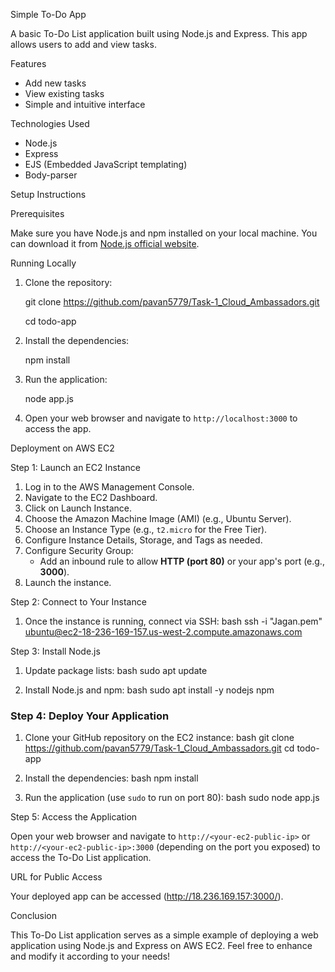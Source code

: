 Simple To-Do App

A basic To-Do List application built using Node.js and Express. This app allows users to add and view tasks.

Features

- Add new tasks
- View existing tasks
- Simple and intuitive interface

Technologies Used

- Node.js
- Express
- EJS (Embedded JavaScript templating)
- Body-parser

Setup Instructions

Prerequisites

Make sure you have Node.js and npm installed on your local machine. You can download it from [Node.js official website](https://nodejs.org/).

Running Locally

1. Clone the repository:
   
   git clone https://github.com/pavan5779/Task-1_Cloud_Ambassadors.git
   
   cd todo-app
   

3. Install the dependencies:
   
   npm install
   

4. Run the application:
   
   node app.js
   

5. Open your web browser and navigate to `http://localhost:3000` to access the app.

Deployment on AWS EC2

Step 1: Launch an EC2 Instance

1. Log in to the AWS Management Console.
2. Navigate to the EC2 Dashboard.
3. Click on Launch Instance.
4. Choose the Amazon Machine Image (AMI) (e.g., Ubuntu Server).
5. Choose an Instance Type (e.g., `t2.micro` for the Free Tier).
6. Configure Instance Details, Storage, and Tags as needed.
7. Configure Security Group:
   - Add an inbound rule to allow **HTTP (port 80)** or your app's port (e.g., **3000**).
8. Launch the instance.

Step 2: Connect to Your Instance

1. Once the instance is running, connect via SSH:
   bash
   ssh -i "Jagan.pem" ubuntu@ec2-18-236-169-157.us-west-2.compute.amazonaws.com
   

Step 3: Install Node.js

1. Update package lists:
   bash
   sudo apt update
   

2. Install Node.js and npm:
   bash
   sudo apt install -y nodejs npm
   

### Step 4: Deploy Your Application

1. Clone your GitHub repository on the EC2 instance:
   bash
   git clone https://github.com/pavan5779/Task-1_Cloud_Ambassadors.git
   cd todo-app
   

2. Install the dependencies:
   bash
   npm install
   

3. Run the application (use `sudo` to run on port 80):
   bash
   sudo node app.js
   

Step 5: Access the Application

Open your web browser and navigate to `http://<your-ec2-public-ip>` or `http://<your-ec2-public-ip>:3000` (depending on the port you exposed) to access the To-Do List application.

URL for Public Access

Your deployed app can be accessed (http://18.236.169.157:3000/).

Conclusion

This To-Do List application serves as a simple example of deploying a web application using Node.js and Express on AWS EC2. Feel free to enhance and modify it according to your needs!
